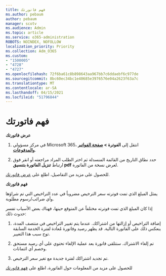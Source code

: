 ```yaml
---
title: فهم فاتورتك
ms.author: pebaum
author: pebaum
manager: scotv
ms.audience: Admin
ms.topic: article
ms.service: o365-administration
ROBOTS: NOINDEX, NOFOLLOW
localization_priority: Priority
ms.collection: Adm_O365
ms.custom:
- "1500005"
- "4728"
- "4727"
ms.openlocfilehash: 72f6ba61c8b898643aa967bb7c6ddaebf6c977de
ms.sourcegitcommit: 8bc60ec34bc1e40685e3976576e04a2623f63a7c
ms.translationtype: MT
ms.contentlocale: ar-SA
ms.lasthandoff: 04/15/2021
ms.locfileid: "51796844"
---
```

# <a name="understand-your-bill"></a>فهم فاتورتك

**عرض فاتورتك**

1. في مركز مسؤولي Microsoft 365، انتقل إلى **الفوترة > [صفحة الفواتير والمدفوعات](https://go.microsoft.com/fwlink/p/?linkid=848039)**.

2. حدد نطاق التاريخ من القائمة المنسدلة ثم اختر الطلب المراد مراجعته أو انقر فوق ارتباط **تنزيل الفاتورة بتنسيق pdf** لعرض نسخة من الفاتورة.

للحصول على مزيد من التفاصيل، اطلع على [عرض فاتورتك](https://docs.microsoft.com/microsoft-365/commerce/billing-and-payments/view-your-bill-or-invoice).

**فهم فاتورتك**

يمثل المبلغ الذي تمت فوترته سعر الترخيص مضروباً في عدد التراخيص التي تم شراؤها وأي ضرائب/رسوم مطلوبة.

إذا كان المبلغ الذي تمت فوترته مختلفاً عن المتوقع حينها، فهناك بعض الأسباب تفسر حدوث ذلك:

1. إضافة التراخيص أو إزالتها من اشتراكك. عندما يتم تغيير التراخيص في منتصف المدة، ينعكس ذلك على الفاتورة التالية.  قد يظهر رصيد وفاتورة مُعادة لفترة الخدمة السابقة توح سبب هذا التغيير.

2. تم إلغاء الاشتراك.  ستتلقى فاتورة بعد عملية الإلغاء تحتوي على أي رصيد مستحق وخصم أي ائتمانات.

3. تم تجديد اشتراكك لفترة جديدة مع تغير سعر الترخيص.  

للحصول على مزيد من المعلومات حول الفاتورة، اطلع على [فهم فاتورتك](https://support.office.com/article/Understand-your-invoice-for-Office-365-for-business-0724b428-fb59-4962-8c37-6674166d7507)
